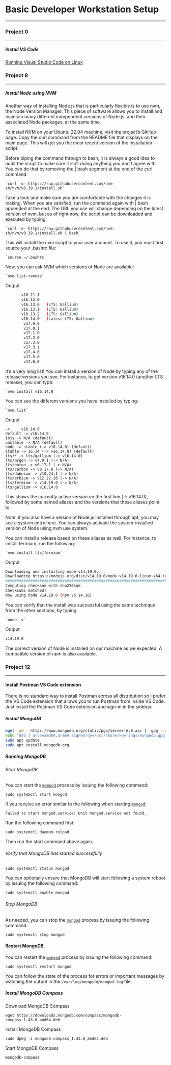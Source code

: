 # Basic Developer Workstation Setup

---

### Project 0

---

##### Install VS Code

[Running Visual Studio Code on Linux](https://code.visualstudio.com/docs/setup/linux)

### Project 8

---

##### Install Node using NVM

Another way of installing Node.js that is particularly flexible is to use nvm, the Node Version Manager. This piece of software allows you to install and maintain many different independent versions of Node.js, and their associated Node packages, at the same time.

To install NVM on your Ubuntu 22.04 machine, visit the project’s GitHub page. Copy the curl command from the README file that displays on the main page. This will get you the most recent version of the installation script.

Before piping the command through to bash, it is always a good idea to audit the script to make sure it isn’t doing anything you don’t agree with. You can do that by removing the | bash segment at the end of the curl command:

    `curl -o- https://raw.githubusercontent.com/nvm-sh/nvm/v0.39.1/install.sh`

Take a look and make sure you are comfortable with the changes it is making. When you are satisfied, run the command again with | bash appended at the end. The URL you use will change depending on the latest version of nvm, but as of right now, the script can be downloaded and executed by typing:

    `curl -o- https://raw.githubusercontent.com/nvm-sh/nvm/v0.39.1/install.sh | bash`

This will install the nvm script to your user account. To use it, you must first source your .bashrc file:

    `source ~/.bashrc`

Now, you can ask NVM which versions of Node are available:

    `nvm list-remote`

Output

```bash
       v16.11.1
       v16.12.0
       v16.13.0   (LTS: Gallium)
       v16.13.1   (LTS: Gallium)
       v16.13.2   (LTS: Gallium)
       v16.14.0   (Latest LTS: Gallium)
        v17.0.0
        v17.0.1
        v17.1.0
        v17.2.0
        v17.3.0
        v17.3.1
        v17.4.0
        v17.5.0
        v17.6.0
```

It’s a very long list! You can install a version of Node by typing any of the release versions you see. For instance, to get version v16.14.0 (another LTS release), you can type:

    `nvm install v16.14.0`

You can see the different versions you have installed by typing:

    `nvm list`

Output

```
->     v16.14.0
default -> v16.14.0
iojs -> N/A (default)
unstable -> N/A (default)
node -> stable (-> v16.14.0) (default)
stable -> 16.14 (-> v16.14.0) (default)
lts/* -> lts/gallium (-> v16.14.0)
lts/argon -> v4.9.1 (-> N/A)
lts/boron -> v6.17.1 (-> N/A)
lts/carbon -> v8.17.0 (-> N/A)
lts/dubnium -> v10.24.1 (-> N/A)
lts/erbium -> v12.22.10 (-> N/A)
lts/fermium -> v14.19.0 (-> N/A)
lts/gallium -> v16.14.0
```

This shows the currently active version on the first line (-> v16.14.0), followed by some named aliases and the versions that those aliases point to.

Note: if you also have a version of Node.js installed through apt, you may see a system entry here. You can always activate the system-installed version of Node using nvm use system.

You can install a release based on these aliases as well. For instance, to install fermium, run the following:

    `nvm install lts/fermium`

Output

```bash
Downloading and installing node v14.19.0...
Downloading https://nodejs.org/dist/v14.19.0/node-v14.19.0-linux-x64.tar.xz...
################################################################################# 100.0%
Computing checksum with sha256sum
Checksums matched!
Now using node v14.19.0 (npm v6.14.16)
```

You can verify that the install was successful using the same technique from the other sections, by typing:

    `node -v`

Output

```bash
v14.19.0
```

The correct version of Node is installed on our machine as we expected. A compatible version of npm is also available.

### Project 12

---

#### Install Postman VS Code extension

There is no standard way to install Postman across all distribution so I prefer the VS Code extension that allows you to run Postman from inside VS Code. Just install the Postman VS Code extension and sign-in in the sidebar.

##### Install MongoDB

```bash
wget -qO - https://www.mongodb.org/static/pgp/server-6.0.asc |  gpg --dearmor | sudo tee /usr/share/keyrings/mongodb.gpg > /dev/null
echo "deb [ arch=amd64,arm64 signed-by=/usr/share/keyrings/mongodb.gpg ] https://repo.mongodb.org/apt/ubuntu jammy/mongodb-org/6.0 multiverse" | sudo tee /etc/apt/sources.list.d/mongodb-org-6.0.list
sudo apt update
sudo apt install mongodb-org
```

##### Running MongoDB

###### Start MongoDB

You can start the [`mongod`](https://www.mongodb.com/docs/manual/reference/program/mongod/#mongodb-binary-bin.mongod) process by issuing the following command:

```
sudo systemctl start mongod
```

If you receive an error similar to the following when starting [`mongod`:](https://www.mongodb.com/docs/manual/reference/program/mongod/#mongodb-binary-bin.mongod)

`Failed to start mongod.service: Unit mongod.service not found.`

Run the following command first:

```
sudo systemctl daemon-reload
```

Then run the start command above again.

###### Verify that MongoDB has started successfully

```
sudo systemctl status mongod
```

You can optionally ensure that MongoDB will start following a system reboot by issuing the following command:

```
sudo systemctl enable mongod
```

###### Stop MongoDB

As needed, you can stop the [`mongod`](https://www.mongodb.com/docs/manual/reference/program/mongod/#mongodb-binary-bin.mongod) process by issuing the following command:

```
sudo systemctl stop mongod
```

#### Restart MongoDB

You can restart the [`mongod`](https://www.mongodb.com/docs/manual/reference/program/mongod/#mongodb-binary-bin.mongod) process by issuing the following command:

```
sudo systemctl restart mongod
```

You can follow the state of the process for errors or important messages by watching the output in the `/var/log/mongodb/mongod.log` file.



##### Install MongoDB Compass

Download MongoDB Compass

```
wget https://downloads.mongodb.com/compass/mongodb-compass_1.43.0_amd64.deb
```

Install MongoDB Compass

```
sudo dpkg -i mongodb-compass_1.43.0_amd64.deb
```

Start MongoDB Compass

```
mongodb-compass
```
